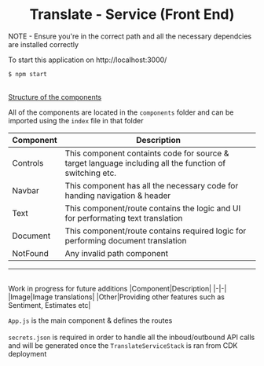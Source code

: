 <center>

# Translate - Service (Front End)</center>

NOTE  - Ensure you're in the correct path and all the necessary dependcies are installed correctly<br>

To start this application on http://localhost:3000/
```
$ npm start
```

<br><u>Structure of the components</u>

All of the components are located in the `components` folder and can be imported using the `index` file in that folder

|Component|Description|
|-|-|
|Controls|This component containts code for source & target language including all the function of switching etc.|
|Navbar|This component has all the necessary code for handing navigation & header|
|Text|This component/route contains the logic and UI for performating text translation|
|Document|This component/route contains required logic for performing document translation|
|NotFound|Any invalid path component|
---
<br>Work in progress for future additions
|Component|Description|
|-|-|
|Image|Image translations|
|Other|Providing other features such as Sentiment, Estimates etc|

`App.js` is the main component & defines the routes<br><br>
`secrets.json` is required in order to handle all the inboud/outbound API calls and will be generated once the `TranslateServiceStack` is ran from CDK deployment<br><br>

